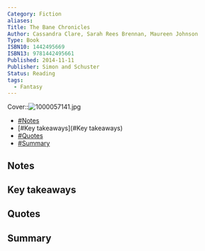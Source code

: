 ```yaml
---
Category: Fiction
aliases: 
Title: The Bane Chronicles
Author: Cassandra Clare, Sarah Rees Brennan, Maureen Johnson
Type: Book
ISBN10: 1442495669
ISBN13: 9781442495661
Published: 2014-11-11
Publisher: Simon and Schuster
Status: Reading
tags:
  - Fantasy
---
```



Cover::![1000057141.jpg](1000057141.jpg)

- [#Notes](#Notes)
- [#Key takeaways](#Key takeaways)
- [#Quotes](#Quotes)
- [#Summary](#Summary)

## Notes

## Key takeaways

## Quotes

## Summary







